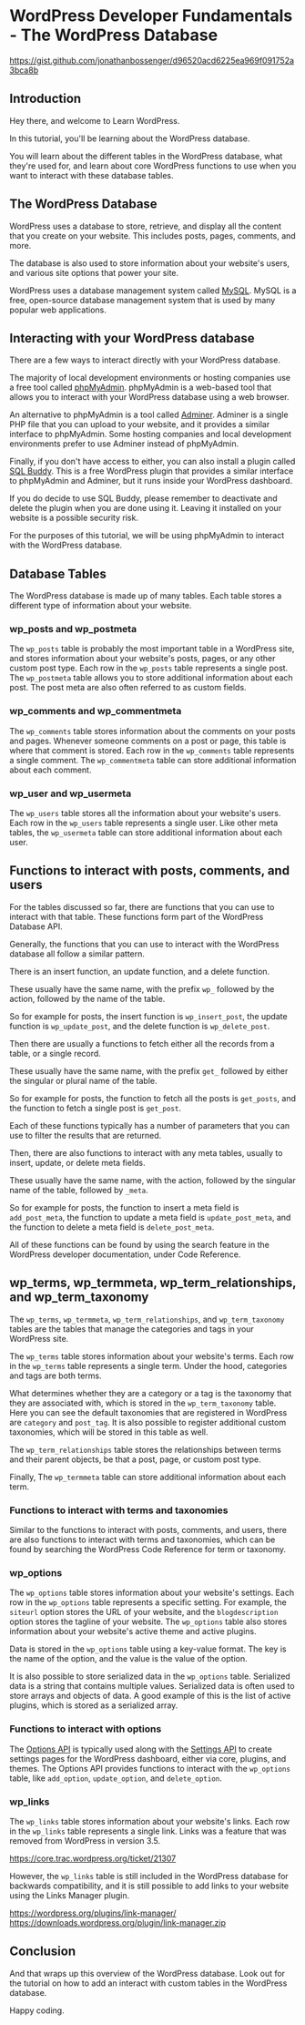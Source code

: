 # WordPress Developer Fundamentals - The WordPress Database

https://gist.github.com/jonathanbossenger/d96520acd6225ea969f091752a3bca8b

## Introduction

Hey there, and welcome to Learn WordPress.

In this tutorial, you'll be learning about the WordPress database. 

You will learn about the different tables in the WordPress database, what they're used for, and learn about core WordPress functions to use when you want to interact with these database tables.

## The WordPress Database

WordPress uses a database to store, retrieve, and display all the content that you create on your website. This includes posts, pages, comments, and more. 

The database is also used to store information about your website's users, and various site options that power your site.

WordPress uses a database management system called [MySQL](https://www.mysql.com/). MySQL is a free, open-source database management system that is used by many popular web applications.

## Interacting with your WordPress database

There are a few ways to interact directly with your WordPress database. 
 
The majority of local development environments or hosting companies use a free tool called [phpMyAdmin](https://www.phpmyadmin.net/). phpMyAdmin is a web-based tool that allows you to interact with your WordPress database using a web browser.

An alternative to phpMyAdmin is a tool called [Adminer](https://www.adminer.org/). Adminer is a single PHP file that you can upload to your website, and it provides a similar interface to phpMyAdmin. Some hosting companies and local development environments prefer to use Adminer instead of phpMyAdmin.

Finally, if you don't have access to either, you can also install a plugin called [SQL Buddy](https://wordpress.org/plugins/sql-buddy/). This is a free WordPress plugin that provides a similar interface to phpMyAdmin and Adminer, but it runs inside your WordPress dashboard.

If you do decide to use SQL Buddy, please remember to deactivate and delete the plugin when you are done using it. Leaving it installed on your website is a possible security risk.

For the purposes of this tutorial, we will be using phpMyAdmin to interact with the WordPress database.

## Database Tables

The WordPress database is made up of many tables. Each table stores a different type of information about your website. 

### wp_posts and wp_postmeta

The `wp_posts` table is probably the most important table in a WordPress site, and stores information about your website's posts, pages, or any other custom post type. Each row in the `wp_posts` table represents a single post. The `wp_postmeta` table allows you to store additional information about each post. The post meta are also often referred to as custom fields.

### wp_comments and wp_commentmeta

The `wp_comments` table stores information about the comments on your posts and pages. Whenever someone comments on a post or page, this table is where that comment is stored. Each row in the `wp_comments` table represents a single comment. The `wp_commentmeta` table can store additional information about each comment.

### wp_user and wp_usermeta

The `wp_users` table stores all the information about your website's users. Each row in the `wp_users` table represents a single user. Like other meta tables, the `wp_usermeta` table can store additional information about each user.

## Functions to interact with posts, comments, and users

For the tables discussed so far, there are functions that you can use to interact with that table. These functions form part of the WordPress Database API.

Generally, the functions that you can use to interact with the WordPress database all follow a similar pattern.

There is an insert function, an update function, and a delete function.

These usually have the same name, with the prefix `wp_` followed by the action, followed by the name of the table.

So for example for posts, the insert function is `wp_insert_post`, the update function is `wp_update_post`, and the delete function is `wp_delete_post`.

Then there are usually a functions to fetch either all the records from a table, or a single record.

These usually have the same name, with the prefix `get_` followed by either the singular or plural name of the table.

So for example for posts, the function to fetch all the posts is `get_posts`, and the function to fetch a single post is `get_post`.

Each of these functions typically has a number of parameters that you can use to filter the results that are returned.

Then, there are also functions to interact with any meta tables, usually to insert, update, or delete meta fields.

These usually have the same name, with the action, followed by the singular name of the table, followed by `_meta`.

So for example for posts, the function to insert a meta field is `add_post_meta`, the function to update a meta field is `update_post_meta`, and the function to delete a meta field is `delete_post_meta`.

All of these functions can be found by using the search feature in the WordPress developer documentation, under Code Reference.

## wp_terms, wp_termmeta, wp_term_relationships, and wp_term_taxonomy

The `wp_terms`, `wp_termmeta`, `wp_term_relationships`, and `wp_term_taxonomy` tables are the tables that manage the categories and tags in your WordPress site.

The `wp_terms` table stores information about your website's terms. Each row in the `wp_terms` table represents a single term. Under the hood, categories and tags are both terms. 

What determines whether they are a category or a tag is the taxonomy that they are associated with, which is stored in the `wp_term_taxonomy` table. Here you can see the default taxonomies that are registered in WordPress are `category` and `post_tag`. It is also possible to register additional custom taxonomies, which will be stored in this table as well.

The `wp_term_relationships` table stores the relationships between terms and their parent objects, be that a post, page, or custom post type.

Finally, The `wp_termmeta` table can store additional information about each term.

### Functions to interact with terms and taxonomies

Similar to the functions to interact with posts, comments, and users, there are also functions to interact with terms and taxonomies, which can be found by searching the WordPress Code Reference for term or taxonomy.

### wp_options

The `wp_options` table stores information about your website's settings. Each row in the `wp_options` table represents a specific setting. For example, the `siteurl` option stores the URL of your website, and the `blogdescription` option stores the tagline of your website. The `wp_options` table also stores information about your website's active theme and active plugins. 

Data is stored in the `wp_options` table using a key-value format. The key is the name of the option, and the value is the value of the option. 

It is also possible to store serialized data in the `wp_options` table. Serialized data is a string that contains multiple values. Serialized data is often used to store arrays and objects of data. A good example of this is the list of active plugins, which is stored as a serialized array. 

### Functions to interact with options

The [Options API](https://developer.wordpress.org/apis/options/) is typically used along with the [Settings API](https://developer.wordpress.org/apis/settings/) to create settings pages for the WordPress dashboard, either via core, plugins, and themes. The Options API provides functions to interact with the `wp_options` table, like `add_option`, `update_option`, and `delete_option`.

### wp_links

The `wp_links` table stores information about your website's links. Each row in the `wp_links` table represents a single link. Links was a feature that was removed from WordPress in version 3.5.

https://core.trac.wordpress.org/ticket/21307

However, the `wp_links` table is still included in the WordPress database for backwards compatibility, and it is still possible to add links to your website using the Links Manager plugin.

https://wordpress.org/plugins/link-manager/
https://downloads.wordpress.org/plugin/link-manager.zip

## Conclusion

And that wraps up this overview of the WordPress database. Look out for the tutorial on how to add an interact with custom tables in the WordPress database.

Happy coding.